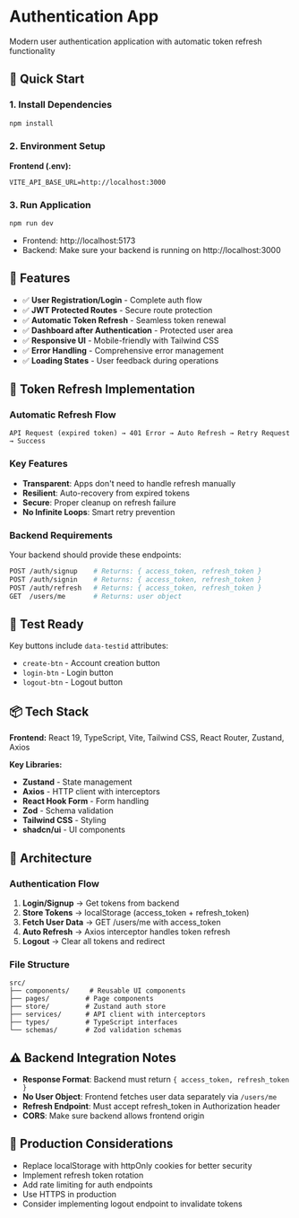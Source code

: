 # Authentication App

Modern user authentication application with automatic token refresh functionality

## 🚀 Quick Start

### 1. Install Dependencies

```bash
npm install
```

### 2. Environment Setup

**Frontend (.env):**

```env
VITE_API_BASE_URL=http://localhost:3000
```

### 3. Run Application

```bash
npm run dev
```

- Frontend: http://localhost:5173
- Backend: Make sure your backend is running on http://localhost:3000

## 📱 Features

- ✅ **User Registration/Login** - Complete auth flow
- ✅ **JWT Protected Routes** - Secure route protection
- ✅ **Automatic Token Refresh** - Seamless token renewal
- ✅ **Dashboard after Authentication** - Protected user area
- ✅ **Responsive UI** - Mobile-friendly with Tailwind CSS
- ✅ **Error Handling** - Comprehensive error management
- ✅ **Loading States** - User feedback during operations

## 🔄 Token Refresh Implementation

### Automatic Refresh Flow

```
API Request (expired token) → 401 Error → Auto Refresh → Retry Request → Success
```

### Key Features

- **Transparent**: Apps don't need to handle refresh manually
- **Resilient**: Auto-recovery from expired tokens
- **Secure**: Proper cleanup on refresh failure
- **No Infinite Loops**: Smart retry prevention

### Backend Requirements

Your backend should provide these endpoints:

```bash
POST /auth/signup    # Returns: { access_token, refresh_token }
POST /auth/signin    # Returns: { access_token, refresh_token }
POST /auth/refresh   # Returns: { access_token, refresh_token }
GET  /users/me       # Returns: user object
```

## 🧪 Test Ready

Key buttons include `data-testid` attributes:

- `create-btn` - Account creation button
- `login-btn` - Login button
- `logout-btn` - Logout button

## 📦 Tech Stack

**Frontend:** React 19, TypeScript, Vite, Tailwind CSS, React Router, Zustand, Axios

**Key Libraries:**

- **Zustand** - State management
- **Axios** - HTTP client with interceptors
- **React Hook Form** - Form handling
- **Zod** - Schema validation
- **Tailwind CSS** - Styling
- **shadcn/ui** - UI components

## 🔧 Architecture

### Authentication Flow

1. **Login/Signup** → Get tokens from backend
2. **Store Tokens** → localStorage (access_token + refresh_token)
3. **Fetch User Data** → GET /users/me with access_token
4. **Auto Refresh** → Axios interceptor handles token refresh
5. **Logout** → Clear all tokens and redirect

### File Structure

```
src/
├── components/     # Reusable UI components
├── pages/         # Page components
├── store/         # Zustand auth store
├── services/      # API client with interceptors
├── types/         # TypeScript interfaces
└── schemas/       # Zod validation schemas
```

## ⚠️ Backend Integration Notes

- **Response Format**: Backend must return `{ access_token, refresh_token }`
- **No User Object**: Frontend fetches user data separately via `/users/me`
- **Refresh Endpoint**: Must accept refresh_token in Authorization header
- **CORS**: Make sure backend allows frontend origin

## 🚀 Production Considerations

- Replace localStorage with httpOnly cookies for better security
- Implement refresh token rotation
- Add rate limiting for auth endpoints
- Use HTTPS in production
- Consider implementing logout endpoint to invalidate tokens
